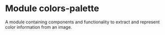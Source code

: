# Module colors-palette

A module containing components and functionality to extract and represent color information from an image.
